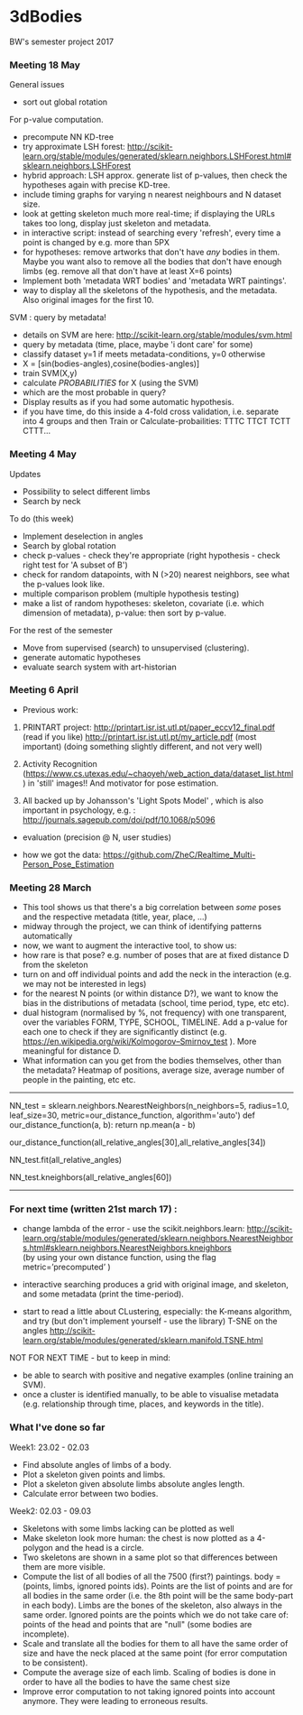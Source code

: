 # 3dBodies
BW's semester project 2017

### Meeting 18 May

General issues
- sort out global rotation 

For p-value computation. 
- precompute NN KD-tree
- try approximate LSH forest: http://scikit-learn.org/stable/modules/generated/sklearn.neighbors.LSHForest.html#sklearn.neighbors.LSHForest 
- hybrid approach: LSH approx. generate list of p-values, then check the hypotheses again with precise KD-tree. 
- include timing graphs for varying n nearest neighbours and N dataset size. 
- look at getting skeleton much more real-time; if displaying the URLs takes too long, display just skeleton and metadata. 
- in interactive script: instead of searching every 'refresh', every time a point is changed by e.g. more than 5PX
- for hypotheses: remove artworks that don't have *any* bodies in them. Maybe you want also to remove all the bodies that don't have enough limbs (eg. remove all that don't have at least X=6 points)
- Implement both 'metadata WRT bodies' and 'metadata WRT paintings'. 
- way to display all the skeletons of the hypothesis, and the metadata. Also original images for the first 10. 


SVM : query by metadata!
- details on SVM are here: http://scikit-learn.org/stable/modules/svm.html 
- query by metadata (time, place, maybe 'i dont care' for some)
- classify dataset y=1 if meets metadata-conditions, y=0 otherwise
- X = [sin(bodies-angles),cosine(bodies-angles)]
- train SVM(X,y)
- calculate *PROBABILITIES* for X (using the SVM)
- which are the most probable in query? 
- Display results as if you had some automatic hypothesis. 
- if you have time, do this inside a 4-fold cross validation, i.e. separate into 4 groups and then Train or Calculate-probailities:
TTTC
TTCT
TCTT
CTTT... 







### Meeting 4 May

Updates 
- Possibility to select different limbs
- Search by neck


To do (this week)
- Implement deselection in angles
- Search by global rotation
- check p-values - check they're appropriate (right hypothesis - check right test for 'A subset of B')
- check for random datapoints, with N (>20) nearest neighbors, see what the p-values look like. 
- multiple comparison problem (multiple hypothesis testing) 
- make a list of random hypotheses: skeleton, covariate (i.e. which dimension of metadata), p-value: then sort by p-value. 


For the rest of the semester
- Move from supervised (search) to unsupervised (clustering). 
- generate automatic hypotheses
- evaluate search system with art-historian



### Meeting 6 April

- Previous work: 

1. PRINTART project:
http://printart.isr.ist.utl.pt/paper_eccv12_final.pdf (read if you like)
http://printart.isr.ist.utl.pt/my_article.pdf (most important)
(doing something slightly different, and not very well)

2. Activity Recognition (https://www.cs.utexas.edu/~chaoyeh/web_action_data/dataset_list.html) in 'still' images!! And motivator for pose estimation. 

3. All backed up by Johansson's 'Light Spots Model' , which is also important in psychology, e.g. : http://journals.sagepub.com/doi/pdf/10.1068/p5096


- evaluation (precision @ N, user studies)



- how we got the data: https://github.com/ZheC/Realtime_Multi-Person_Pose_Estimation 


### Meeting 28 March 
- This tool shows us that there's a big correlation between *some* poses and the respective metadata (title, year, place, ...)
- midway through the project, we can think of identifying patterns automatically
- now, we want to augment the interactive tool, to show us: 
- how rare is that pose? e.g. number of poses that are at fixed distance D from the skeleton
- turn on and off individual points and add the neck in the interaction (e.g. we may not be interested in legs)
- for the nearest N points (or within distance D?), we want to know the bias in the distributions of metadata (school, time period, type, etc etc). 
- dual histogram (normalised by %, not frequency) with one transparent, over the variables FORM, TYPE, SCHOOL, TIMELINE. Add a p-value for each one to check if they are significantly distinct (e.g. https://en.wikipedia.org/wiki/Kolmogorov–Smirnov_test  ). More meaningful for distance D. 
- What information can you get from the bodies themselves, other than the metadata? Heatmap of positions, average size, average number of people in the painting, etc etc. 



***
NN_test = sklearn.neighbors.NearestNeighbors(n_neighbors=5, radius=1.0, leaf_size=30,
                                             metric=our_distance_function, algorithm='auto')
                                             def our_distance_function(a,  b):
    return np.mean(a - b)

our_distance_function(all_relative_angles[30],all_relative_angles[34])

NN_test.fit(all_relative_angles)

NN_test.kneighbors(all_relative_angles[60])
***



### For next time (written 21st march 17) : 
- change lambda of the error - use the scikit.neighbors.learn: 
http://scikit-learn.org/stable/modules/generated/sklearn.neighbors.NearestNeighbors.html#sklearn.neighbors.NearestNeighbors.kneighbors  
(by using your own distance function, using the flag metric=’precomputed’ )

- interactive searching produces a grid with original image, and skeleton, and some metadata (print the time-period). 
- start to read a little about CLustering, especially: the K-means algorithm, and try (but don't implement yourself - use the library) T-SNE on the angles 
http://scikit-learn.org/stable/modules/generated/sklearn.manifold.TSNE.html

NOT FOR NEXT TIME - but to keep in mind:
- be able to search with positive and negative examples (online training an SVM). 
- once a cluster is identified manually, to be able to visualise metadata (e.g. relationship through time, places, and keywords in the title). 


### What I've done so far

Week1: 23.02 - 02.03
- Find absolute angles of limbs of a body.
- Plot a skeleton given points and limbs.
- Plot a skeleton given absolute limbs absolute angles length.
- Calculate error between two bodies.

Week2: 02.03 - 09.03
- Skeletons with some limbs lacking can be plotted as well
- Make skeleton look more human: the chest is now plotted as a 4-polygon and the head is a circle.
- Two skeletons are shown in a same plot so that differences between them are more visible.
- Compute the list of all bodies of all the 7500 (first?) paintings. body = (points, limbs, ignored points ids). Points are the list of points and are for all bodies in the same order (i.e. the 8th point will be the same body-part in each body). Limbs are the bones of the skeleton, also always in the same order. Ignored points are the points which we do not take care of: points of the head and points that are "null" (some bodies are incomplete).
- Scale and translate all the bodies for them to all have the same order of size and have the neck placed at the same point (for error computation to be consistent).
- Compute the average size of each limb. Scaling of bodies is done in order to have all the bodies to have the same chest size
- Improve error computation to not taking ignored points into account anymore. They were leading to erroneous results.
